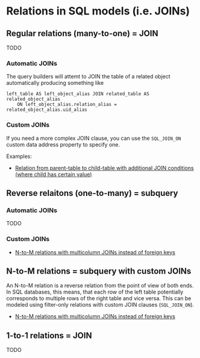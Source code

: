 # Relations in SQL models (i.e. JOINs)

## Regular relations (many-to-one) = JOIN

TODO

### Automatic JOINs

The query builders will attemt to JOIN the table of a related object automatically producing something like 

```
left_table AS left_object_alias JOIN related_table AS related_object_alias 
	ON left_object_alias.relation_alias = related_object_alias.uid_alias
```

### Custom JOINs

If you need a more complex JOIN clause, you can use the `SQL_JOIN_ON` custom data address property to specify one.

Examples:

- [Relation from parent-table to child-table with additional JOIN conditions (where child has certain value)](Relations_to_specific_child_rows.md)

## Reverse relaitons (one-to-many) = subquery

### Automatic JOINs

TODO

### Custom JOINs

- [N-to-M relations with multicolumn JOINs instead of foreign keys](N-to-M_relations_with_multicolumn_JOINs.md)

## N-to-M relations = subquery with custom JOINs

An N-to-M relation is a reverse relation from the point of view of both ends. In SQL databases, this means, that each row of the left table potentially corresponds to multiple rows of the right table and vice versa. This can be modeled using filter-only relations with custom JOIN clauses (`SQL_JOIN_ON`).

- [N-to-M relations with multicolumn JOINs instead of foreign keys](N-to-M_relations_with_multicolumn_JOINs.md)

## 1-to-1 relations = JOIN

TODO